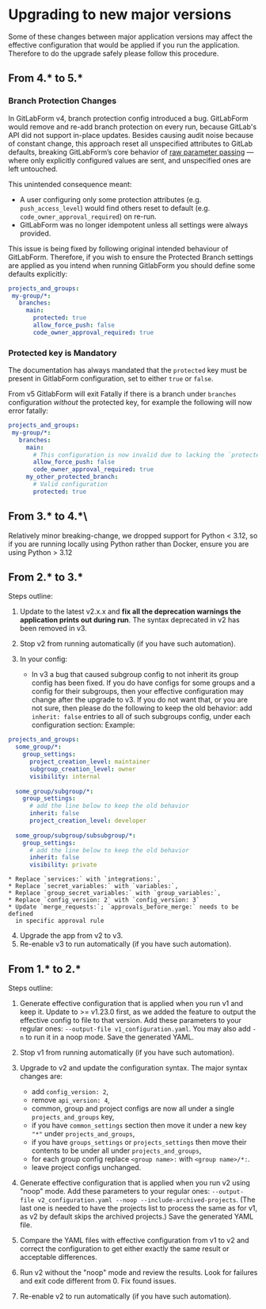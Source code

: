 # Upgrading to new major versions

Some of these changes between major application versions may affect the effective configuration that would be applied if you run the application. Therefore to do the upgrade safely please follow this procedure.

## From 4.\* to 5.\*

### Branch Protection Changes

In GitLabForm v4, branch protection config introduced a bug. GitLabForm would remove and re-add branch protection on every run, because GitLab's API did not support in-place updates. Besides causing audit noise because of constant change, this approach reset all unspecified attributes to GitLab defaults, breaking GitLabForm’s core behavior of [raw parameter passing](reference/index.md#raw-parameters-passing) — where only explicitly configured values are sent, and unspecified ones are left untouched.

This unintended consequence meant:

- A user configuring only some protection attributes (e.g. `push_access_level`) would find others reset to default (e.g. `code_owner_approval_required`) on re-run.
- GitLabForm was no longer idempotent unless all settings were always provided.

This issue is being fixed by following original intended behaviour of GitLabForm. Therefore, if you wish to ensure the Protected Branch settings are applied as you intend when running GitlabForm you should define some defaults explicitly:

```yaml
projects_and_groups:
 my-group/*:
   branches:
     main:
       protected: true
       allow_force_push: false
       code_owner_approval_required: true
```

### Protected key is Mandatory
The documentation has always mandated that the `protected` key must be present in GitlabForm configuration, set to either `true` or `false`.

From v5 GitlabForm will exit Fatally if there is a branch under `branches` configuration _without_ the protected key, for example the following will now error fatally:
```yaml
projects_and_groups:
 my-group/*:
   branches:
     main:
       # This configuration is now invalid due to lacking the `protected` flag and will cause GitlabForm to fail
       allow_force_push: false
       code_owner_approval_required: true
     my_other_protected_branch:
       # Valid configuration
       protected: true
```

## From 3.\* to 4.*\

Relatively minor breaking-change, we dropped support for Python < 3.12, so if you are running locally using Python rather than Docker, ensure you are using Python > 3.12

## From 2.\* to 3.\*

Steps outline:

1. Update to the latest v2.x.x and **fix all the deprecation warnings the application prints out during run**. The syntax deprecated in v2 has been removed in v3.
2. Stop v2 from running automatically (if you have such automation).
3. In your config:

    * In v3 a bug that caused subgroup config to not inherit its group config has been fixed. If you do have configs for some groups and a config for their subgroups, then your effective configuration may change after the upgrade to v3. If you do not want that, or you are not sure, then please do the following to keep the old behavior: add `inherit: false` entries to all of such subgroups config, under each configuration section:
Example:
```yaml
projects_and_groups:
  some_group/*:
    group_settings:
      project_creation_level: maintainer
      subgroup_creation_level: owner
      visibility: internal
  
  some_group/subgroup/*:
    group_settings:
      # add the line below to keep the old behavior
      inherit: false
      project_creation_level: developer
        
  some_group/subgroup/subsubgroup/*:
    group_settings:
      # add the line below to keep the old behavior
      inherit: false
      visibility: private
```
    * Replace `services:` with `integrations:`,
    * Replace `secret_variables:` with `variables:`,
    * Replace `group_secret_variables:` with `group_variables:`,
    * Replace `config_version: 2` with `config_version: 3`
    * Update `merge_requests:`; `approvals_before_merge:` needs to be defined
      in specific approval rule
 
4. Upgrade the app from v2 to v3.
5. Re-enable v3 to run automatically (if you have such automation).

## From 1.\* to 2.\*

Steps outline:

1. Generate effective configuration that is applied when you run v1 and keep it. Update to >= v1.23.0 first, as we added the feature to output the effective config to file to that version. Add these parameters to your regular ones: `--output-file v1_configuration.yaml`. You may also add `-n` to run it in a noop mode. Save the generated YAML.
2. Stop v1 from running automatically (if you have such automation).
3. Upgrade to v2 and update the configuration syntax. The major syntax changes are:

    * add `config_version: 2`,
    * remove `api_version: 4`,
    * common, group and project configs are now all under a single `projects_and_groups` key,
    * if you have `common_settings` section then move it under a new key `"*"` under `projects_and_groups`,
    * if you have `groups_settings` or `projects_settings` then move their contents to be under all under `projects_and_groups`,
    * for each group config replace `<group name>:` with `<group name>/*:`.
    * leave project configs unchanged.
 
4. Generate effective configuration that is applied when you run v2 using "noop" mode. Add these parameters to your regular ones: `--output-file v2_configuration.yaml --noop --include-archived-projects`. (The last one is needed to have the projects list to process the same as for v1, as v2 by default skips the archived projects.) Save the generated YAML file.
5. Compare the YAML files with effective configuration from v1 to v2 and correct the configuration to get either exactly the same result or acceptable differences.
6. Run v2 without the "noop" mode and review the results. Look for failures and exit code different from 0. Fix found issues.
7. Re-enable v2 to run automatically (if you have such automation).
